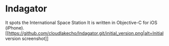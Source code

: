 # Indagator
It spots the International Space Station
It is written in Objective-C for iOS (iPhone).
[[https://github.com/cloudlakecho/Indagator.git/initial_version.png|alt=Initial version screenshot]]
